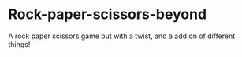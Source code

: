 # Rock-paper-scissors-beyond
A rock paper scissors game but with a twist, and a add on of different things!
